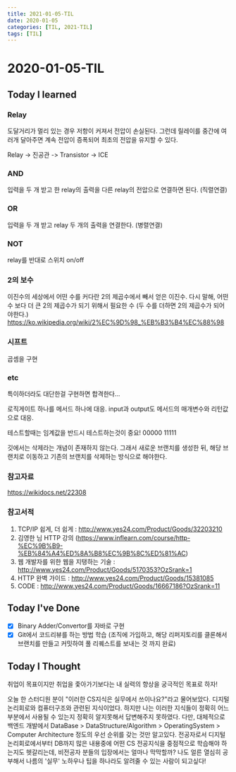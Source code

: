 ```yaml
---
title: 2021-01-05-TIL
date: 2020-01-05
categories: [TIL, 2021-TIL]
tags: [TIL]
---
```


# 2020-01-05-TIL

## Today I learned

### Relay

도달거리가 멀리 있는 경우 저항이 커져서 전압이 손실된다. 그런데 릴레이를 중간에 여러개 달아주면 계속 전압이 증폭되어 최초의 전압을 유지할 수 있다. 

Relay -> 진공관 -> Transistor -> ICE

### AND
입력을 두 개 받고 한 relay의 출력을 다른 relay의 전압으로 연결하면 된다. (직렬연결)

### OR
입력을 두 개 받고 relay 두 개의 출력을 연결한다. (병렬연결)

### NOT
relay를 반대로 스위치 on/off

### 2의 보수
이진수의 세상에서 어떤 수를 커다란 2의 제곱수에서 빼서 얻은 이진수. 다시 말해, 어떤 수 보다 더 큰 2의 제곱수가 되기 위해서 필요한 수 (두 수를 더하면 2의 제곱수가 되어야한다.)
https://ko.wikipedia.org/wiki/2%EC%9D%98_%EB%B3%B4%EC%88%98


### 시프트

곱셈을 구현

### etc

특이하더라도 대단한걸 구현하면 합격한다...

로직게이트 하나를 메서드 하나에 대응. input과 output도 메서드의 매개변수와 리턴값으로 대응.

테스트할때는 임계값을 반드시 테스트하는것이 중요! 00000 11111

깃에서는 삭제라는 개념이 존재하지 않는다. 그래서 새로운 브랜치를 생성한 뒤, 해당 브랜치로 이동하고 기존의 브랜치를 삭제하는 방식으로 해야한다.

### 참고자료

https://wikidocs.net/22308

### 참고서적

1. TCP/IP 쉽게, 더 쉽게 : http://www.yes24.com/Product/Goods/32203210
2. 김영한 님 HTTP 강의 (https://www.inflearn.com/course/http-%EC%9B%B9-%EB%84%A4%ED%8A%B8%EC%9B%8C%ED%81%AC)
3. 웹 개발자를 위한 웹을 지탱하는 기술 : http://www.yes24.com/Product/Goods/5170353?OzSrank=1
4. HTTP 완벽 가이드 : http://www.yes24.com/Product/Goods/15381085
5. CODE : http://www.yes24.com/Product/Goods/16667186?OzSrank=11

## Today I've Done

- [x] Binary Adder/Convertor를 자바로 구현
- [x] Git에서 코드리뷰를 하는 방법 학습 (조직에 가입하고, 해당 리퍼지토리를 클론해서 브랜치를 만들고 커밋하여 풀 리퀘스트를 보내는 것 까지 완료)

## Today I Thought

취업이 목표이지만 취업을 좇아가기보다는 내 실력의 향상을 궁극적인 목표로 하자!

오늘 한 스터디원 분이 "이러한 CS지식은 실무에서 쓰이나요?"라고 물어보았다. 디지털 논리회로와 컴퓨터구조와 관련된 지식이었다. 하지만 나는 이러한 지식들이 정확히 어느부분에서 사용될 수 있는지 정확히 알지못해서 답변해주지 못하였다. 다만, 대체적으로 백엔드 개발에서 DataBase > DataStructure/Algorithm > OperatingSystem > Computer Architecture 정도의 우선 순위를 갖는 것만 알고있다. 전공자로서 디지털 논리회로에서부터 DB까지 많은 내용중에 어떤 CS 전공지식을 중점적으로 학습해야 하는지도 헷갈리는데, 비전공자 분들의 입장에서는 얼마나 막막할까? 나도 얼른 열심히 공부해서 나름의 '실무' 노하우나 팁을 하나라도 알려줄 수 있는 사람이 되고싶다!